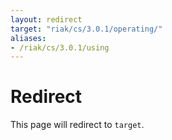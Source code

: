 ```yaml
---
layout: redirect
target: "riak/cs/3.0.1/operating/"
aliases:
- /riak/cs/3.0.1/using
---
```


# Redirect

This page will redirect to `target`.
